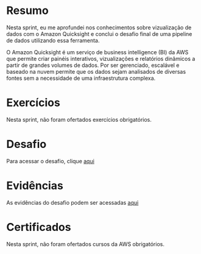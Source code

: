 # Resumo
Nesta sprint, eu me aprofundei nos conhecimentos sobre vizualização de dados com o Amazon Quicksight e conclui o desafio final de uma pipeline de dados utilizando essa ferramenta. 

O Amazon Quicksight é um serviço de business intelligence (BI) da AWS que permite criar painéis interativos, vizualizações e relatórios dinâmicos a partir de grandes volumes de dados. Por ser gerenciado, escalável e baseado na nuvem permite que os dados sejam analisados de diversas fontes sem a necessidade de uma infraestrutura complexa. 


# Exercícios

Nesta sprint, não foram ofertados exercícios obrigatórios. 

# Desafio

Para acessar o desafio, clique [aqui](Desafio/README.md)

# Evidências

As evidências do desafio podem ser acessadas [aqui](Evidencias/)

# Certificados

Nesta sprint, não foram ofertados cursos da AWS obrigatórios. 